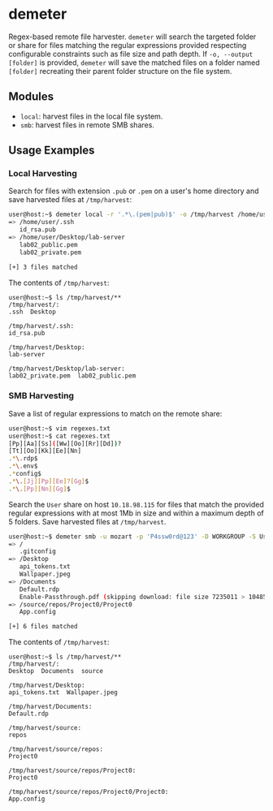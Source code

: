 # demeter
Regex-based remote file harvester. `demeter` will search the targeted folder or share for files matching the regular expressions provided respecting configurable constraints such as file size and path depth. If `-o, --output [folder]` is provided, `demeter` will save the matched files on a folder named `[folder]` recreating their parent folder structure on the file system.


## Modules
- `local`: harvest files in the local file system.
- `smb`: harvest files in remote SMB shares.


## Usage Examples
### Local Harvesting
Search for files with extension `.pub` or `.pem` on a user's home directory and save harvested files at `/tmp/harvest`:
```bash
user@host:~$ demeter local -r '.*\.(pem|pub)$' -o /tmp/harvest /home/user
=> /home/user/.ssh
   id_rsa.pub
=> /home/user/Desktop/lab-server
   lab02_public.pem
   lab02_private.pem

[+] 3 files matched
```
The contents of `/tmp/harvest`:
```
user@host:~$ ls /tmp/harvest/**
/tmp/harvest/:
.ssh  Desktop

/tmp/harvest/.ssh:
id_rsa.pub

/tmp/harvest/Desktop:
lab-server

/tmp/harvest/Desktop/lab-server:
lab02_private.pem  lab02_public.pem
```

### SMB Harvesting
Save a list of regular expressions to match on the remote share:
```bash
user@host:~$ vim regexes.txt
user@host:~$ cat regexes.txt
[Pp][Aa][Ss]([Ww][Oo][Rr][Dd])?
[Tt][Oo][Kk][Ee][Nn]
.*\.rdp$
.*\.env$
.*config$
.*\.[Jj][Pp][Ee]?[Gg]$
.*\.[Pp][Nn][Gg]$
```
Search the `User` share on host `10.18.98.115` for files that match the provided regular expressions with at most 1Mb in size and within a maximum depth of 5 folders. Save harvested files at `/tmp/harvest`.
```bash
user@host:~$ demeter smb -u mozart -p 'P4ssw0rd@123' -D WORKGROUP -S User -d 5 -s 1048576 -R regexes.txt -o '/tmp/harvest' smb://10.18.98.115
=> /
   .gitconfig
=> /Desktop
   api_tokens.txt
   Wallpaper.jpeg 
=> /Documents
   Default.rdp
   Enable-Passthrough.pdf (skipping download: file size 7235011 > 1048576)
=> /source/repos/Project0/Project0
   App.config

[+] 6 files matched
```
The contents of `/tmp/harvest`:
```
user@host:~$ ls /tmp/harvest/**
/tmp/harvest/:
Desktop  Documents  source

/tmp/harvest/Desktop:
api_tokens.txt  Wallpaper.jpeg

/tmp/harvest/Documents:
Default.rdp

/tmp/harvest/source:
repos

/tmp/harvest/source/repos:
Project0

/tmp/harvest/source/repos/Project0:
Project0

/tmp/harvest/source/repos/Project0/Project0:
App.config
```